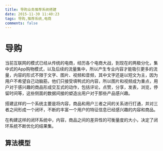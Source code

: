 ```yaml
---
title: 导购业务推荐系统搭建
date: 2015-11-30 11:40:23
tags: 导购,推荐系统,电商
comments: false
---
```


# 导购

当前互联网的模式已经从传统的电商，经历各个电商大战，到现在的两极分化，集中式的App购物模式，以及后续的流量集中，所以产生专业内容才能吸引更多的流量，内容的形式不限于文字、图片、视频和音频，其中文字还是以短文为主，因为用户不希望自己动脑筋，他们只接受填鸭式的内容，所以图片和视频成为重点，用户对于感兴趣的商品形成交互式的动作，包括评论，点赞，分享，发表，浏览，停留时间等，这些侧面的数据间接的塑造出用户对于那些产品感兴趣。

搭建这样的一个系统主要是将内容，商品和用户三者之间的关系进行打通，并对三者之间形成一个闭环，不断的丰富一个用户的特征信息已经感兴趣的内容和商品。

在构建这样的闭环系统中，内容，商品之间的差异性的可衡量度的大小，决定了闭环系统不断优化的结果集。

<!--more-->
## 算法模型

